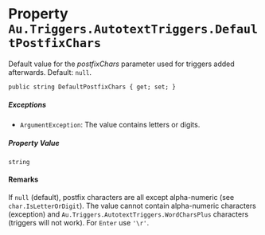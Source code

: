# Property `Au.Triggers.AutotextTriggers.DefaultPostfixChars`

Default value for the *postfixChars* parameter used for triggers added afterwards. Default: `null`.

```
public string DefaultPostfixChars { get; set; }
```

##### Exceptions

- `ArgumentException`:
    The value contains letters or digits.

##### Property Value

`string`

#### Remarks

If `null` (default), postfix characters are all except alpha-numeric (see `char.IsLetterOrDigit`). The value cannot contain alpha-numeric characters (exception) and `Au.Triggers.AutotextTriggers.WordCharsPlus` characters (triggers will not work). For `Enter` use `'\r'`.